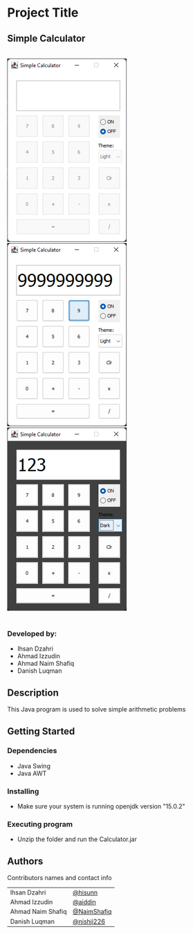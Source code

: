 # Project Title
## Simple Calculator

</br>
<img src="./Snapshots/1.png">
<img src="./Snapshots/2.png">
<img src="./Snapshots/3.png">
</br>
</br>

### Developed by:

* Ihsan Dzahri
* Ahmad Izzudin
* Ahmad Naim Shafiq
* Danish Luqman

## Description

This Java program is used to solve simple arithmetic problems

## Getting Started

### Dependencies

* Java Swing 
* Java AWT

### Installing

* Make sure your system is running openjdk version "15.0.2" 


### Executing program

* Unzip the folder and run the Calculator.jar


## Authors

Contributors names and contact info

<table>
<tr><td>Ihsan Dzahri</td><td><a href="https://github.com/hisunn">@hisunn</a></td></tr>
<tr><td>Ahmad Izzudin</td><td><a href="https://github.com/aiddin">@aiddin</a></td></tr>
<tr><td>Ahmad Naim Shafiq</td><td><a href="https://github.com/NaimShafiq">@NaimShafiq</a></td></tr>
<tr><td>Danish Luqman</td><td><a href="https://github.com/nishji226">@nishji226</a></td></tr>
</table>
